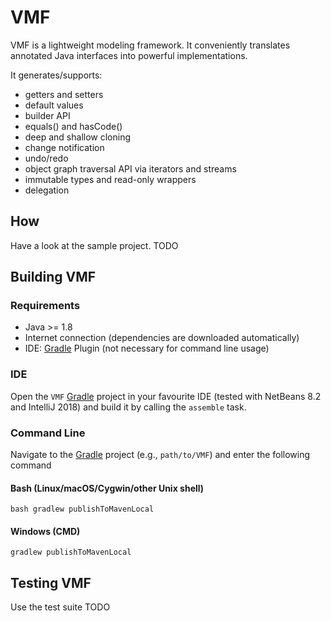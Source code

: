 VMF
=======


VMF is a lightweight modeling framework. It conveniently translates annotated Java interfaces into powerful implementations. 

It generates/supports:

- getters and setters
- default values
- builder API
- equals() and hasCode()
- deep and shallow cloning
- change notification
- undo/redo
- object graph traversal API via iterators and streams
- immutable types and read-only wrappers
- delegation

## How

Have a look at the sample project. TODO

## Building VMF

### Requirements

- Java >= 1.8
- Internet connection (dependencies are downloaded automatically)
- IDE: [Gradle](http://www.gradle.org/) Plugin (not necessary for command line usage)

### IDE

Open the `VMF` [Gradle](http://www.gradle.org/) project in your favourite IDE (tested with NetBeans 8.2 and IntelliJ 2018) and build it
by calling the `assemble` task.

### Command Line

Navigate to the [Gradle](http://www.gradle.org/) project (e.g., `path/to/VMF`) and enter the following command

#### Bash (Linux/macOS/Cygwin/other Unix shell)

    bash gradlew publishToMavenLocal
    
#### Windows (CMD)

    gradlew publishToMavenLocal

## Testing VMF

Use the test suite TODO

